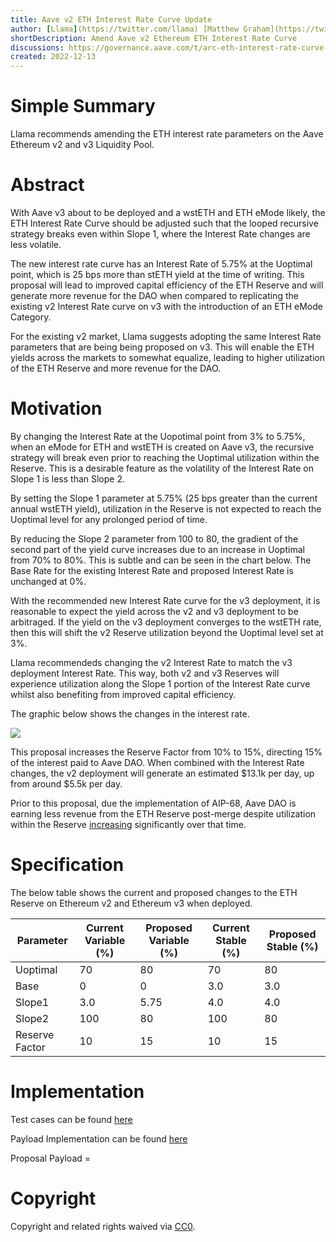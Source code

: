 ```yaml
---
title: Aave v2 ETH Interest Rate Curve Update
author: [Llama](https://twitter.com/llama) [Matthew Graham](https://twitter.com/Matthew_Graham_) [Dydymoon](https://twitter.com/dydymoon1) 
shortDescription: Amend Aave v2 Ethereum ETH Interest Rate Curve
discussions: https://governance.aave.com/t/arc-eth-interest-rate-curve-update/10580
created: 2022-12-13
---
```


# Simple Summary

Llama recommends amending the ETH interest rate parameters on the Aave Ethereum v2 and v3 Liquidity Pool.

# Abstract

With Aave v3 about to be deployed and a wstETH and ETH eMode likely, the ETH Interest Rate Curve should be adjusted such that the looped recursive strategy breaks even within Slope 1, where the Interest Rate changes are less volatile.

The new interest rate curve has an Interest Rate of 5.75% at the Uoptimal point, which is 25 bps more than stETH yield at the time of writing. This proposal will lead to improved capital efficiency of the ETH Reserve and will generate more revenue for the DAO when compared to replicating the existing v2 Interest Rate curve on v3 with the introduction of an ETH eMode Category.

For the existing v2 market, Llama suggests adopting the same Interest Rate parameters that are being being proposed on v3. This will enable the ETH yields across the markets to somewhat equalize, leading to higher utilization of the ETH Reserve and more revenue for the DAO.

# Motivation

By changing the Interest Rate at the Uopotimal point from 3% to 5.75%, when an eMode for ETH and wstETH is created on Aave v3, the recursive strategy will break even prior to reaching the Uoptimal utilization within the Reserve. This is a desirable feature as the volatility of the Interest Rate on Slope 1 is less than Slope 2.


By setting the Slope 1 parameter at 5.75% (25 bps greater than the current annual wstETH yield), utilization in the Reserve is not expected to reach the Uoptimal level for any prolonged period of time.

By reducing the Slope 2 parameter from 100 to 80, the gradient of the second part of the yield curve increases due to an increase in Uoptimal from 70% to 80%. This is subtle and can be seen in the chart below. The Base Rate for the existing Interest Rate and proposed Interest Rate is unchanged at 0%.

With the recommended new Interest Rate curve for the v3 deployment, it is reasonable to expect the yield across the v2 and v3 deployment to be arbitraged. If the yield on the v3 deployment converges to the wstETH rate, then this will shift the v2 Reserve utilization beyond the Uoptimal level set at 3%. 

Llama recommendeds changing the v2 Interest Rate to match the v3 deployment Interest Rate. This way, both v2 and v3 Reserves will experience utilization along the Slope 1 portion of the Interest Rate curve whilst also benefiting from improved capital efficiency.

The graphic below shows the changes in the interest rate.

![](https://i.imgur.com/uTjXDPz.png)

This proposal increases the Reserve Factor from 10% to 15%, directing 15% of the interest paid to Aave DAO. When combined with the Interest Rate changes, the v2 deployment will generate an estimated $13.1k per day, up from around $5.5k per day. 

Prior to this proposal, due the implementation of AIP-68, Aave DAO is earning less revenue from the ETH Reserve post-merge despite utilization within the Reserve [increasing](https://governance.aave.com/t/optimize-rate-curve-for-eth-improve-revenue-generation/7571) significantly over that time.

# Specification

The below table shows the current and proposed changes to the ETH Reserve on Ethereum v2 and Ethereum v3 when deployed.

| Parameter      | Current Variable (%) | Proposed Variable (%) | Current Stable (%) | Proposed Stable (%)   |
| -------------- | ----------- | ------------ | -- | -- |
| Uoptimal       | 70          | 80           | 70 | 80 |
| Base           | 0           | 0            | 3.0| 3.0|
| Slope1         | 3.0         | 5.75         | 4.0| 4.0|
| Slope2         | 100         | 80           |100 | 80 |
| Reserve Factor | 10          | 15           | 10 | 15 |

# Implementation

Test cases can be found [here](https://github.com/llama-community/aave-interest-rate-update/blob/main/src/test/ProposalPayloadE2E.t.sol)

Payload Implementation can be found [here](https://github.com/llama-community/aave-interest-rate-update/blob/main/src/ProposalPayload.sol)

Proposal Payload = []()

# Copyright

Copyright and related rights waived via [CC0](https://creativecommons.org/publicdomain/zero/1.0/).
